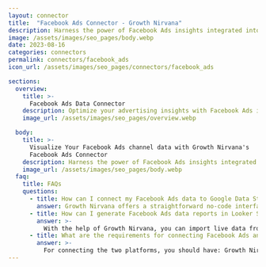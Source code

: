 ```yaml
---
layout: connector
title:  "Facebook Ads Connector - Growth Nirvana"
description: Harness the power of Facebook Ads insights integrated into Looker Studio for strategic advertising decisions.
image: /assets/images/seo_pages/body.webp
date: 2023-08-16
categories: connectors
permalink: connectors/facebook_ads
icon_url: /assets/images/seo_pages/connectors/facebook_ads

sections:
  overview:
    title: >-
      Facebook Ads Data Connector
    description: Optimize your advertising insights with Facebook Ads integration. Seamlessly merge ad data from Facebook with Looker Studio's analytical capabilities, unlocking insights that power ad strategies, customer engagement, and campaign performance.
    image_url: /assets/images/seo_pages/overview.webp

  body:
    title: >-
      Visualize Your Facebook Ads channel data with Growth Nirvana's
      Facebook Ads Connector
    description: Harness the power of Facebook Ads insights integrated into Looker Studio for strategic advertising decisions.
    image_url: /assets/images/seo_pages/body.webp
  faq:
    title: FAQs
    questions:
      - title: How can I connect my Facebook Ads data to Google Data Studio/Looker Studio?
        answer: Growth Nirvana offers a straightforward no-code interface to connect to Facebook Ads data sources.
      - title: How can I generate Facebook Ads data reports in Looker Studio?
        answer: >-
          With the help of Growth Nirvana, you can import live data from Facebook Ads into Looker Studio. These data can be viewed in charts, tables, and dashboards to generate branded reports that can be shared instantly.
      - title: What are the requirements for connecting Facebook Ads and Looker Studio?
        answer: >-
          For connecting the two platforms, you should have: Growth Nirvana Account and Facebook Ads Ads Account
---
```

